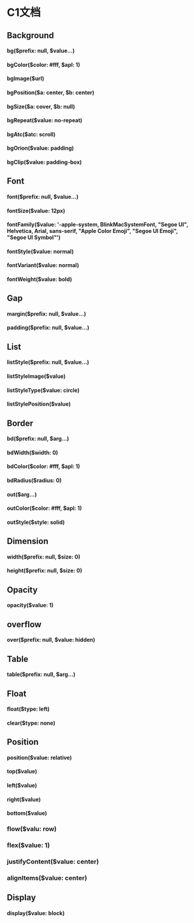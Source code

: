 # C1文档

## Background

#### bg($prefix: null, $value...)

#### bgColor($color: #fff, $apl: 1)

#### bgImage($url)

#### bgPosition($a: center, $b: center)

#### bgSize($a: cover, $b: null)

#### bgRepeat($value: no-repeat)

#### bgAtc($atc: scroll)

#### bgOrion($value: padding)

#### bgClip($value: padding-box)


## Font

#### font($prefix: null, $value...)

#### fontSize($value: 12px)

#### fontFamily($value: '-apple-system, BlinkMacSystemFont, "Segoe UI", Helvetica, Arial, sans-serif, "Apple Color Emoji", "Segoe UI Emoji", "Segoe UI Symbol"')

#### fontStyle($value: normal)

#### fontVariant($value: normal)

#### fontWeight($value: bold)



## Gap

#### margin($prefix: null, $value...)

#### padding($prefix: null, $value...)



## List

#### listStyle($prefix: null, $value...)

#### listStyleImage($value)

#### listStyleType($value: circle)

#### listStylePosition($value)



## Border

#### bd($prefix: null, $arg...)

#### bdWidth($width: 0)

#### bdColor($color: #fff, $apl: 1)

#### bdRadius($radius: 0)

#### out($arg...)

#### outColor($color: #fff, $apl: 1)

#### outStyle($style: solid)



## Dimension

#### width($prefix: null, $size: 0)

#### height($prefix: null, $size: 0)



## Opacity

#### opacity($value: 1)



## overflow

#### over($prefix: null, $value: hidden)



## Table

#### table($prefix: null, $arg...)



## Float

#### float($type: left)

#### clear($type: none)



## Position

#### position($value: relative)

#### top($value)

#### left($value)

#### right($value)

#### bottom($value)

### flow($valu: row)

### flex($value: 1)

### justifyContent($value: center)

### alignItems($value: center)

## Display

#### display($value: block)
